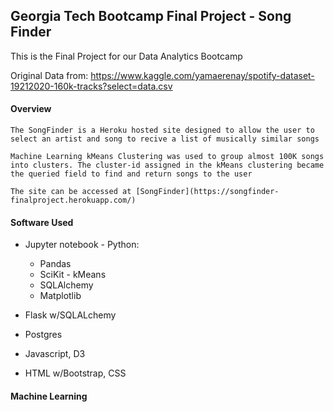 ##   Georgia Tech Bootcamp Final Project - Song Finder 


This is the Final Project for our Data Analytics Bootcamp

Original Data from: https://www.kaggle.com/yamaerenay/spotify-dataset-19212020-160k-tracks?select=data.csv

#### Overview

    The SongFinder is a Heroku hosted site designed to allow the user to select an artist and song to recive a list of musically similar songs
    
    Machine Learning kMeans Clustering was used to group almost 100K songs into clusters. The cluster-id assigned in the kMeans clustering became the queried field to find and return songs to the user
    
    The site can be accessed at [SongFinder](https://songfinder-finalproject.herokuapp.com/)



#### Software Used

 - Jupyter notebook - Python:
    - Pandas
    - SciKit - kMeans
    - SQLAlchemy
    - Matplotlib
    
 - Flask w/SQLALchemy
 - Postgres
 - Javascript, D3
 - HTML w/Bootstrap, CSS
 
 

#### Machine Learning 

